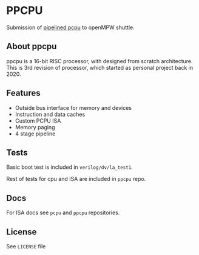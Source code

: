 # PPCPU

Submission of [pipelined pcpu](https://github.com/piotro888/ppcpu) to openMPW shuttle.

## About ppcpu

ppcpu is a 16-bit RISC processor, with designed from scratch architecture. This is 3rd revision of processor, which started as personal project back in 2020.

## Features
* Outside bus interface for memory and devices
* Instruction and data caches
* Custom PCPU ISA
* Memory paging
* 4 stage pipeline

## Tests

Basic boot test is included in `verilog/dv/la_test1`.

Rest of tests for cpu and ISA are included in `ppcpu` repo.

## Docs

For ISA docs see `pcpu` and `ppcpu` repositories. 

## License

See `LICENSE` file
